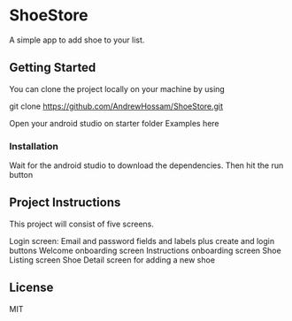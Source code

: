 # ShoeStore

A simple app to add shoe to your list.

## Getting Started

You can clone the project locally on your machine by using 

git clone https://github.com/AndrewHossam/ShoeStore.git

Open your android studio on starter folder
Examples here

### Installation

Wait for the android studio to download the dependencies.
Then hit the run button

## Project Instructions

This project will consist of five screens.

Login screen: Email and password fields and labels plus create and login buttons
  Welcome onboarding screen
  Instructions onboarding screen
  Shoe Listing screen
  Shoe Detail screen for adding a new shoe
  


## License

MIT
